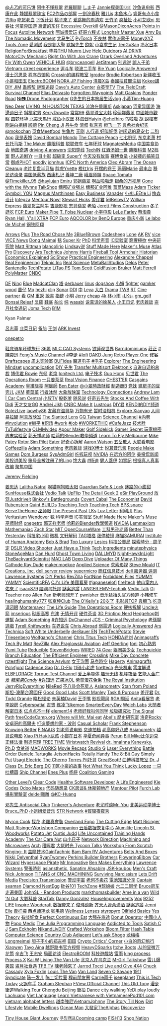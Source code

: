   [@忐忑的可乐饼](https://www.youtube.com/@忐忑的可乐饼/shorts) [阿牛不懂翡翠](https://www.youtube.com/@nuixiaobao888) [老羅聊聊](https://www.youtube.com/@Chinarealnews) [しま子](https://www.youtube.com/@しま子) [Jannie探美国🇺🇸](https://www.youtube.com/@JannieUSA)  [沙鱼说电影](https://www.youtube.com/@shayushuo)  [西康在此](https://www.youtube.com/@%E8%A5%BF%E5%BA%B7%E5%9C%A8%E6%AD%A4)  [静媛翡翠珠宝](https://www.youtube.com/@JYZBFC)   [FC2作品の部屋](https://www.youtube.com/@FC2%E4%BD%9C%E5%93%81%E3%81%AE%E9%83%A8%E5%B1%8B)  [一劍浣春秋](https://www.youtube.com/@foraver828) [雅儿is](https://space.bilibili.com/3493294487111751) [木鱼水心](https://space.bilibili.com/927587) [睿哥有点小食力Rio](https://www.youtube.com/@1001RIO) [吃货老白](https://www.youtube.com/@chihuolaobai) [下饭计划](https://www.youtube.com/@FindRealFood) [桃子來了](https://www.youtube.com/@oktaozi) [爱跳舞的周清欢](https://space.bilibili.com/237748526) [王竹子](https://www.youtube.com/@王竹子) [疯扯扯](https://www.youtube.com/@chefengche) [小可艾欧ni](https://space.bilibili.com/99041246) [思春社](https://www.youtube.com/@springfever) [河童异国游](https://www.youtube.com/@hetong666)  [离谱的东仔](https://www.youtube.com/@LiPuDeDongZai) [Excessive Overkill](https://www.youtube.com/@ExcessiveOverkill) [@MasonDixonAcres](https://www.youtube.com/@MasonDixonAcres) [Points in Focus](https://www.youtube.com/@PointsInFocus) [Autoline Network](https://www.youtube.com/@AutolineDetroit) [阿诚很爱玩](https://www.youtube.com/@user-vb7iu3vi1o) [虾哥方程式](https://www.youtube.com/@user-oz5kb6hs4g) [Longhair Master Xue](https://www.youtube.com/@ChangMaoDaShiXue) [Amy Bu](https://www.youtube.com/@amy_bu) [The Nomadic Movement](https://www.youtube.com/@NomadicMovement) [大马生活](https://www.youtube.com/@Reborn_in_Malaysia) [PyTorch](https://www.youtube.com/@PyTorch)  [不良林](https://www.youtube.com/@bulianglin) [實作派電子](https://www.youtube.com/@strongpilab)  [MoneyXYZ](https://www.youtube.com/@MoneyXYZ) [Tools Zone](https://www.youtube.com/@tools-zone) [愛測試](https://www.youtube.com/@dajiatest) [我是劉大聖](https://www.youtube.com/@Dasheng1994) [默娱先生](https://www.youtube.com/@5b_moyu) [飽妮](https://www.youtube.com/@bonibaobao) [小袁求生记](https://www.youtube.com/@user-xiaoyuanqiushengji) [TenGuSan](https://www.youtube.com/@TenGuSan-Real) [冷水日本](https://www.youtube.com/@reisuistudio) [ReligionForBreakfast](https://www.youtube.com/@ReligionForBreakfast) [毕导THU](https://www.youtube.com/@thu4878) [Munro Live](https://www.youtube.com/@MunroLive) [Hele Outdoors](https://www.youtube.com/@HeleOutdoors) [AI DRIVR](https://www.youtube.com/@AIDRIVR) [MotorCity Mechanic](https://www.youtube.com/@MotorCityMechanic) [Right On With Jon Crane](https://www.youtube.com/@RightOnJonCrane) [Ozark Overland Adventures](https://www.youtube.com/@OzarkOverlandAdventures) [Fly With Owen](https://www.youtube.com/@FlyWithOwen) [VEHICLE HUB](https://www.youtube.com/@VEHICLEHUB.) [@bryceangell](https://www.youtube.com/@bryceangell) [JetStream](https://www.youtube.com/@JetStream-) [别远说](https://www.youtube.com/@bieyuan) [誤人子弟](https://www.youtube.com/@XMYM) [Vietnam street experience](https://www.youtube.com/@vn4rx) [逗斗车](https://www.youtube.com/@user-jx3lo8tw8p) [晓波二手车](https://www.youtube.com/@xiaoboershouche) [Bie Yuan](https://www.youtube.com/@bieyuan) [Logically Answered](https://www.youtube.com/@LogicallyAnswered) [漫士沉思录](https://www.youtube.com/@manshi_math) [程序员御风](https://www.youtube.com/@bywind1990) [Crossin的编程教室](https://www.youtube.com/@crossincode) [lgrodev](https://www.youtube.com/@lgrodev) [Brodie Robertson](https://www.youtube.com/@BrodieRobertson) [新疆收玉小哥和田玉](https://www.youtube.com/@Hetian-Jade) [ElectroBOOM](https://www.youtube.com/@ElectroBOOM) [NORA JP Fishing](https://www.youtube.com/@NORA.JP.Fishing) [清晨X岛](https://www.youtube.com/@X-yo5ed) [泰國扶貧關注組](https://www.youtube.com/@user-kz8jk7cc4r) [Kokee講](https://www.youtube.com/@kokeejiang) [DIY JIM](https://www.youtube.com/@DIYJIM) [蛊惑帮 ](https://www.youtube.com/@user-wn4xn2tw7n) [謎案追蹤](https://www.youtube.com/@MiAnZhuiZong) [Dave's Auto Center](https://www.youtube.com/@DavesAutoCenterCenterville) [白英奎TV](https://www.youtube.com/@Yeong-gyu) [The FieldCraft Survival Channel](https://www.youtube.com/@fieldcraftsurvival) [Elias Delvasto](https://www.youtube.com/@EliasDelvasto) [Forgotten Waypoints](https://www.youtube.com/@ForgottenWaypoints) [Matt Gaskins](https://www.youtube.com/@MattGaskinsYT) [Ponder Road](https://www.youtube.com/@ponderroad8907) [Ni📷 Drone Photographer](https://www.youtube.com/@nihao.aerial) [G先生的日本旅居生活vlog](https://www.youtube.com/@JapanTravelVlogMrG) [小黃Tim-Huang](https://www.youtube.com/@Tim-Huang91) [Neo Deer](https://www.youtube.com/@NeoLuZi) [LIVING IN HOUSTON TEXAS ](https://www.youtube.com/@LivinginHoustonTX) [流浪在俄羅斯](https://www.youtube.com/@Russia0916) [Askjapan](https://www.youtube.com/@askjapan9669) [河童异国游](https://www.youtube.com/@hetong666) [海邊過日子](https://www.youtube.com/@takumomo9607) [斜槓宅男](https://www.youtube.com/@94_jiajia) [KerryDowdle](https://www.youtube.com/@lumamonestime) [常常99](https://www.youtube.com/@jojojoy) [翡翠珠宝大韩](https://www.youtube.com/@bnc8988) [珍俪娜翡翠](https://www.youtube.com/@gemlinaajadeite1314) [中國城市觀察](https://www.youtube.com/@RealChina-ls7mz) [圆梦环华](https://www.youtube.com/@YuanMengHuanHua) [北美天馬行](https://www.youtube.com/@BestYears2BestPlaces) [咸鱼小汉堡](https://www.youtube.com/@XianyuMovie) [林海音Haiyin](https://space.bilibili.com/351739137) [@chefhiro](https://www.youtube.com/@chefhiro4898) [乌啦啦](https://www.youtube.com/@SpecialWulala) [胡‧說樓市](https://www.youtube.com/@wuchatprop) [刚讲白相相](https://www.youtube.com/@GGBXX) [顺德](https://www.youtube.com/@MyfatherisinShun) [Pin Cheng Ji](https://www.youtube.com/@PinChengJi) [丹牛食](https://www.youtube.com/@dsfoodtour) [渣叔](https://www.youtube.com/@ZhaShuAiJiu) [张喜喜](https://www.youtube.com/@zhangxixi) [橙飞一下](https://www.youtube.com/@ChengFeiYiXia) [言希社会纪实](https://www.youtube.com/@christianolesen1819) [@mokochan](https://www.youtube.com/@mokochan) [觅食Meetfood](https://www.youtube.com/@MeetFoodTour) [生鱼片](https://www.youtube.com/@Make_sashimi) [王刚](https://www.youtube.com/@chefwangfoodtour) [人行道 ](https://www.youtube.com/@ren-xing-dao) [好叫好伐](https://www.youtube.com/@user-yb9gc1or8b) [讲闲话的夏安七](https://www.youtube.com/@xiaanqi) [二狗App](https://www.youtube.com/@ergou_app) [我是表嫂](https://www.youtube.com/@user-kh8qo5hp5h) [David Bombal](https://www.youtube.com/@davidbombal) [Mondo](https://www.youtube.com/@TVMondoTV) [The Cottage Peach](https://www.youtube.com/@thecottagepeach) [七七叭叭](https://www.youtube.com/@7788talk) [东京老萧](https://www.youtube.com/@masonjapan)  [村长托马斯](https://www.youtube.com/@chiefthomas4319)  [The Maker](https://www.youtube.com/@TheMaker1)  [鹰眼科普](https://www.youtube.com/@yykp) [聪聪修车](https://www.youtube.com/@congcongcar) [七年环球](https://www.youtube.com/@7yearstravel) [MagnatesMedia](https://www.youtube.com/@MagnatesMedia) [中国美食协会](https://www.youtube.com/@chinese-food) [地图奇遇](https://www.youtube.com/@MrDitu) [driving 4 answers](https://www.youtube.com/@d4a) [沈阳穿线](https://www.youtube.com/@ShenyanThreadinMaste) [TechIN](https://www.youtube.com/@TechIN55) [红酒汤姆一世](https://www.youtube.com/@redwinetom) [鹰眼科普](https://www.youtube.com/@yykp) [M2档案](https://www.youtube.com/@m2story) [野人追剧Yr](https://www.youtube.com/@SavagehasiDramaYr) [一目十影](https://www.youtube.com/@ymsy9898) [超級歪 SuperY](https://www.youtube.com/@superycinema) [今天没有故事](https://www.youtube.com/@NoStoriesToday) [赛博食录](https://www.youtube.com/@clydeidf3298) [小裴裴的搞笑日常](https://www.youtube.com/@coleboger8831) [御成PHOT](https://www.youtube.com/@yuchengPHOT) [epcdiy](https://www.youtube.com/@epcdiy)  [johnhuu](https://www.youtube.com/@johnhuu)  [ICPC North America](https://www.youtube.com/@ICPCNorthAmerica)  [Cleo Abram](https://www.youtube.com/@CleoAbram)  [The Ocean Cleanup](https://www.youtube.com/@theoceancleanup)  [老片复盘半只猫](https://www.youtube.com/@caterwc)  [胖虎Yvette](https://www.youtube.com/@panghuyvette) [橙红Iris](https://www.youtube.com/@Iris-yc5my) [开摆的卷王](https://www.youtube.com/@yangzmdaniel) [玛丽Marie](https://www.youtube.com/@MarieWang) [最电台](https://www.youtube.com/@zuidiantai) [移民访谈录](https://www.youtube.com/@xusiduo) [美国低薪族](https://www.youtube.com/@poornewyorker) [西康札记](https://www.youtube.com/@xikang3212) [養坤二廠](https://www.youtube.com/@養坤二廠)  [峨眉师姐](https://www.youtube.com/@emeinewyork/videos) [Space Tomato](https://www.youtube.com/@SpaceTomato) [@Timekiller_95](https://www.youtube.com/@Timekiller_95) [@haylujan](https://www.youtube.com/@haylujan) [Emiru](https://www.youtube.com/@Emiru) [郭姐翡翠](https://www.youtube.com/@guojiefeicui)  [啊岳啪啪走](https://www.youtube.com/@renatotsai) [银桑的万视屋](https://www.youtube.com/@michaelkaranja8735) [Gone with the Wynns](https://www.youtube.com/@gonewiththewynns)  [TalkShop](https://www.youtube.com/@thetalkshop)   [缅邦矿业强总](https://www.youtube.com/@MianBang-QiangZong) [缅邦矿业阿维](https://www.youtube.com/@mianbangawei) [薔薔Maze](https://www.youtube.com/@maze0517/videos) [Adam](https://www.youtube.com/@AdamDoesNotExist)  [Ticker Symbol: YOU](https://www.youtube.com/@TickerSymbolYOU) [Magnus Marthinsen](https://www.youtube.com/@MagnusMarthinsenWoodsman/videos) [Easy Business](https://www.youtube.com/@easy_business/videos) [Vanader](https://www.youtube.com/@Vanader) [小李LEEtle Li](https://www.youtube.com/@leetleli6791/videos) [梅森设计](https://www.ixigua.com/home/835270554166270/?source=pgc_author_name&list_entrance=anyVideo) [Integza](https://www.youtube.com/@integza/videos) [Mentour Now!](https://www.youtube.com/@MentourNow/videos) [Stewart Hicks](https://www.youtube.com/@stewarthicks/videos) [差评君](https://www.youtube.com/@user-zr5xi6uw4k)  [56BelowTV](https://www.youtube.com/@56BelowTV/videos) [William Express](https://www.youtube.com/@williamexpress/videos) [翡翠货主阿牛](https://www.youtube.com/@niuxiaobao/videos) [吉鹿影视](https://www.youtube.com/@Jilu-Yingshi/videos) [志哥翡翠](https://www.youtube.com/@zhige-jade/videos) [老陌](https://www.youtube.com/@LaoMo666) [Jerett Films Construction](https://www.youtube.com/@JerettFilmsConstruction/videos) [冬子逛吃](https://www.youtube.com/@dongziguangchi) [FCP Euro](https://www.youtube.com/@fcpeuro) [Maker Pipe](https://www.youtube.com/@MakerPipe/videos)  [T. Folse Nuclear](https://www.youtube.com/@tfolsenuclear) [小宇电影](https://www.youtube.com/@xiaoyu2022/videos) [LeLe Farley](https://www.youtube.com/@LeLeFarley/videos) [蔡淘貴](https://www.youtube.com/@user-zt2vy8nl9i) [Ryan Hall, Y'all XTRA](https://www.youtube.com/@RyanHallYallXTRA) [FCP Euro](https://www.youtube.com/@fcpeuro)  [AQCOLOR by BenQ Europe](https://www.youtube.com/@AQCOLORbyBenQEurope) [重庆小新](https://www.youtube.com/@jiagongxiaoxin) [Le labo de Michel](https://www.youtube.com/@lelabodemichel5162)  [钢铁阿翔](https://www.youtube.com/@GangTieAXiang) 




[Arrows](https://www.youtube.com/channel/UC_9AeV5Riy9AsIJZEsnsCDw/videos) [Plus](https://www.youtube.com/channel/UCZNxe_9FQAK2Z3suwaZlwpQ/videos)  [The Road Chose Me](https://www.youtube.com/c/TheRoadChoseMe/videos)  [3Blue1Brown](https://www.youtube.com/channel/UCYO_jab_esuFRV4b17AJtAw/videos)   [Codesheep](https://space.bilibili.com/384068749?from=search&seid=5866417079241395531)  [Lone](https://www.youtube.com/c/LEILoneCapital/videos)  [AK](https://www.youtube.com/c/AkilaZhang/videos) [RV](https://www.realvision.com) [vice](https://www.youtube.com/c/VICE/videos)  [VICE News](https://www.youtube.com/channel/UCZaT_X_mc0BI-djXOlfhqWQ/videos)  [Dong Maimai](https://www.youtube.com/channel/UC7L6UPsX9M2cw44kp1mgzvw/videos)  [毯](https://www.youtube.com/channel/UCsM0kByuAhoNIIEQ4-F7FnA/videos) [Super Kr](https://www.youtube.com/channel/UCXV8c9V9rut6oRwZq5E9pZQ/videos)  [PhD](https://space.bilibili.com/492459544?from=search&seid=10572589125746953510)  [科学声音](https://www.youtube.com/channel/UCUBhobCkTLhgfUNRAgHSYmw/videos)  [IC实验室](https://www.youtube.com/channel/UCJ1zX4FZA15dwE2olLAO3-w/videos) [窮奢極欲](https://www.youtube.com/channel/UCA0o60mhG0v2Eha8wSL3_Jw/videos)  [中央研究院](https://www.youtube.com/channel/UCPk594oZYMU4Eak7By5wHyQ/videos)  [Matt Rittman](https://www.youtube.com/channel/UCUK1Fz1o94JA1wI6I7yLT2Q/videos)  [blancolirio](https://www.youtube.com/channel/UCphqjYZxxzjNbONVmY-0J7Q/videos)  [Lindsay说](https://www.youtube.com/channel/UCilwQlk62k1z7aUEZPOB6yw/videos)  [Stuff Made Here](https://www.youtube.com/channel/UCj1VqrHhDte54oLgPG4xpuQ/videos)     [Maker's Muse](https://www.youtube.com/channel/UCxQbYGpbdrh-b2ND-AfIybg/videos)   [Atlas Pro](https://www.youtube.com/channel/UCz1oFxMrgrQ82-276UCOU9w/videos)  [Discovery](https://www.youtube.com/channel/UCsNBl_rgThimjxCyU0MAaPQ/videos)  [Ars Technica](https://www.youtube.com/channel/UCCDU1fsmgvWljcW2aodfJsA/videos)  [Johnny Harris](https://www.youtube.com/channel/UCmGSJVG3mCRXVOP4yZrU1Dw/videos)  [Fireball Tool](https://www.youtube.com/channel/UCVveEFTOd6khhSXXnRhxJmg/videos)   [Armchair Historian](https://www.youtube.com/channel/UCeUJFQ0D9qs6aVNyUt9fkeQ/videos)  [Economics Explained](https://www.youtube.com/channel/UCZ4AMrDcNrfy3X6nsU8-rPg/videos)   [SciShow](https://www.youtube.com/channel/UCZYTClx2T1of7BRZ86-8fow/videos)   [Practical Engineering](https://www.youtube.com/channel/UCMOqf8ab-42UUQIdVoKwjlQ/videos)    [Alexandre Chappel](https://www.youtube.com/channel/UCe1Aj6VEO299Yq4WkXdoD3Q/videos) [Real Engineering](https://www.youtube.com/channel/UCR1IuLEqb6UEA_zQ81kwXfg/videos)  [Teknic Inc](https://www.youtube.com/channel/UC4Q91tGO80QMSHyy1SoHrtg/videos) [Real Science](https://www.youtube.com/channel/UC176GAQozKKjhz62H8u9vQQ/videos)  [MetaBallStudios](https://www.youtube.com/channel/UCQwFuQLnLocj5F7ZcmcuWYQ/videos)   [Delos](https://www.youtube.com/channel/UCvLc83k5o11EIF1lEo0VmuQ/videos) [Peter Santenello](https://www.youtube.com/channel/UC3Vuq4Q1bKFtAiKYlwRv3oA/videos)  [TechPotato](https://www.youtube.com/channel/UC1r0DG-KEPyqOeW6o79PByw/videos) [LiTao PS](https://www.youtube.com/channel/UC2rvq0Av8l9Cypfj0Tvo5IA/videos)  [Tom Scott](https://www.youtube.com/channel/UCBa659QWEk1AI4Tg--mrJ2A/videos) [ColdFusion](https://www.youtube.com/user/coldfustion/videos)  [Bruker](https://www.youtube.com/channel/UCRExIYvszBLlR-ejB3f5rZg/videos)   [Matt Ferrell](https://www.youtube.com/channel/UCjtUS7-SZTi6pXjUbzGHQCg) [PolyMatter](https://www.youtube.com/channel/UCgNg3vwj3xt7QOrcIDaHdFg/videos)  [CNBC](https://www.youtube.com/channel/UCvJJ_dzjViJCoLf5uKUTwoA/videos) 	

[DF](https://www.youtube.com/user/DigitalFoundry/videos)  [Ning](https://www.youtube.com/channel/UCvUJ6BwgUGWBHuUd0cv546g/videos) [Blue](https://www.youtube.com/c/蓝毛说-主频道/videos)  [MadcatClan](https://www.youtube.com/channel/UC4P8jsqloj9e6eYCLz0yr7Q/videos)  [塔](https://www.youtube.com/c/塔岛哥哥/videos) [derbauer](https://www.youtube.com/c/der8auer/videos) [linus](https://www.youtube.com/c/LinusTechTips/videos) [dogshow](https://www.youtube.com/c/看中国的狗哥DogChinaShow/videos) [小娟](https://www.youtube.com/channel/UCf8AtlC05TgL14YGaFJxdwg/videos) [fighter](https://www.youtube.com/c/鬥士工作室FighterStudioHk/videos) [gamker](https://www.youtube.com/channel/UCLgGLSFMZQB8c0WGcwE49Gw/videos)  [wood](https://www.youtube.com/channel/UCVPP95ckP1ZoXkdmeIu9nbw/videos) [蔷仔](https://www.youtube.com/channel/UC_Udz5R0NCgLTWbmn-QiWGA/videos) [Mo](https://www.youtube.com/channel/UC15Ho1KtZvrxhxe2TGPT9zA/videos)  [hezhi](https://www.youtube.com/channel/UCh1V3avE4NAzho1MImejaSA/videos) [clip](https://www.youtube.com/channel/UCUGJ-yKqQHl4FSZwUmGpiUg/videos) [Sonar](https://www.youtube.com/c/SONAR森纳映画/videos) [DDI](https://www.youtube.com/c/DailyDoseOfInternet/videos)  [中](https://www.youtube.com/channel/UCYjB6uufPeHSwuHs8wovLjg/videos)   [Leya](https://www.youtube.com/channel/UCiXJjvsRQEyT06x3YUwueVw/videos)   [大白](https://www.youtube.com/channel/UCPO6PmcKqwtCf3AskwCWyfg/videos) [Drama](https://www.youtube.com/channel/UCwYJs4-yKmaALkLFX1uHFsw/videos) [TWB](https://www.youtube.com/c/TaiwanBar/videos) [RT](https://www.youtube.com/c/RTisme/videos) [Cine](https://www.youtube.com/channel/UC9RstyOVtTbP3Gb5oYZoTpQ/videos) [partner](https://space.bilibili.com/25150941)   [看](https://www.youtube.com/c/看电影了没/videos) [GM](https://www.youtube.com/channel/UCAD361kzRJ5FmC90LEMhDGg/videos)  [重返](https://www.youtube.com/channel/UCFBUUMIJB7g6FRZYpsFKFqA/videos)   [說書](https://www.youtube.com/c/Herostory/videos)  [指缝](https://www.youtube.com/channel/UCI1lmMzALehhqh_jVHfezng/videos)  [小明](https://www.youtube.com/channel/UChWKdllN90B9C-2jVZlhOxQ/videos) [Jerry](https://www.youtube.com/channel/UCIfNeTkVAYjFR6wqOa_r5gg/videos) [cheap](https://www.youtube.com/c/cheapaoe/videos) [4k](https://www.youtube.com/channel/UCQ-JKqNo_T0yoeDZff1y7Kw/videos)  [林小雨](https://www.youtube.com/channel/UCD77bT34a71Z-2DTHoR_akw/videos)   [-LKs-](https://space.bilibili.com/125526?from=search&seid=3358192605536529286)  [gm_golf](https://www.youtube.com/channel/UClljAz6ZKy0XeViKsohdjqA)   [Bonsai Releaf](https://www.youtube.com/channel/UClukAPmJjV0NGa_NpYIH8TA)    [叉雞](https://www.youtube.com/channel/UCB3pBfnruGVgbP1r5Ya2CEg/videos)     [鞋底](https://www.youtube.com/channel/UCykqXntMvzpMeNPPkZWOD7A/videos)   [船长](https://www.youtube.com/channel/UCUCycRb1bBBVOj-x96EfMNQ/videos)  [纯](https://www.youtube.com/channel/UCIs3-LcOCdpiGve6yu1-Fug/videos)  [wasabi](https://www.youtube.com/c/哇萨比抓马WasabiDrama/videos)  [说真话的徐某人](https://www.youtube.com/channel/UCiL5EGUQfROCmRokN2q1LCg/videos)   [小王日记](https://space.bilibili.com/24687848)  [老肉雜談](https://www.youtube.com/channel/UC5DGiN7-nlPno2kjHUdcdCg/videos) [盗月社食遇记](https://space.bilibili.com/99157282)  [Joma Tech](https://www.youtube.com/channel/UCV0qA-eDDICsRR9rPcnG7tw/videos) [B1M](https://www.youtube.com/channel/UC6n8I1UDTKP1IWjQMg6_TwA/videos) 

Kyan Palmer   

 [呂志華](https://www.youtube.com/channel/UCep6BJWdCRB08KMJnAKxzLw) [韭菜日记](https://www.youtube.com/channel/UCPzoTXqcM7uF_T1dqBqZiUw/videos)  [备胎](https://www.youtube.com/channel/UC7RL3bksyvu7rH7T6KFFkjw/videos) [王剑](https://www.youtube.com/channel/UC8UCbiPrm2zN9nZHKdTevZA/videos) [ARK Invest](https://www.youtube.com/c/Arkinvest2015/videos) 

[onepetro](https://scholar.google.com/scholar?as_ylo=2021&q=onepetro&hl=en&as_sdt=0,44)

  [鞋底骑车环球旅行](https://www.ixigua.com/home/85330348665/?source=pgc_author_name&list_entrance=shortvideo)   [36氪](https://space.bilibili.com/90183256)  [MLC CAD Systems](https://www.youtube.com/user/MLCCADSystems/videos)  [铁锤观世界](https://www.youtube.com/channel/UCANVTl_K3HH1v7kUUATcuOw/videos)  [Barndominiums](https://www.youtube.com/channel/UCfS-E34gL4VhOXMtWPMehNA/videos)  [莊正](https://www.youtube.com/channel/UC_kt2Ui0RQCmWZlq2OW0v6w/videos) [#陳奕迅](https://www.youtube.com/hashtag/陳奕迅) [Feng's Music Channel](https://www.youtube.com/channel/UCyh_y1SIGj_cUqMeoewO5_w/videos) [#李诞](https://www.youtube.com/hashtag/李诞) [#lofi](https://www.youtube.com/hashtag/lofi) [DAKD Jung](https://www.youtube.com/channel/UCoXkk-1id6aoMbG-ShluOQQ/videos) [Retro Player One](https://www.youtube.com/channel/UCC4L3JX0fdyyKWU3kgnBjzA/videos)  [修客](https://www.youtube.com/channel/UCZoE5OhPeozu88vfPDcy3NQ/videos)   [Draftscapes](https://www.youtube.com/channel/UCfIi-WW0L4SY_ENq08r3YRw/videos) [周末实验室](https://www.youtube.com/channel/UCKyJK1pPFA6Dxwd31_zFoZQ/videos) [BUFidea](https://www.youtube.com/channel/UCO6nJ3q0GokxSyHUtKehWTA/videos) [魔道电子](https://www.youtube.com/channel/UCgc2W2djZi3TiBDqo76FjsQ/videos)  [#电子](https://www.youtube.com/hashtag/电子)  [Explorer](https://www.youtube.com/channel/UCK44yHM5OvsAFMRPpez4Kyg/videos)  [The Engineering Mindset](https://www.youtube.com/channel/UCk0fGHsCEzGig-rSzkfCjMw/videos)  [uncomplication](https://www.youtube.com/channel/UCRsAEo9tcSqPnPdcgYFCbog/videos) [DIY 先生](https://www.youtube.com/channel/UCJOZrNQ1kPiLw1f50tIQnHw/videos) [Transfer Multisort Elektronik](https://www.youtube.com/channel/UC86KFSTToleA0TpR-1YhDIw)  [自说自话的总裁](https://www.youtube.com/channel/UCgo_-fjJxnLwwwq5dSY72rg/videos) [博伟君 Bowie](https://www.youtube.com/channel/UCMiWB-KYwAuVdQiKg0YViFg) [东倾](https://www.youtube.com/channel/UCmq2K-2rgRTin9A5xOxXijA/videos)  [老烧](https://www.youtube.com/channel/UCwnYEFaevYGfmywkGUt8-jA/videos)  [Ionitech Ltd.](https://www.youtube.com/channel/UC_mawgkq9QgojwomF0Mty2Q) [电子技术](https://www.youtube.com/channel/UCIVKxOR81WRaz97UhwjTJZA/videos)  [Guo Hong](https://www.youtube.com/channel/UCP3xCRQpNun9yE5Y9q7U5FA/videos) [见世君](https://www.youtube.com/channel/UC9dYo7qdvHsWF94KcE0u0Lg/videos) [The Operations Room](https://www.youtube.com/channel/UCnZJt7yQw5IztVwe-Dscd-Q/videos) [一只姜茶茶](https://www.youtube.com/channel/UCSbmBPEGh1nugb76iQuBxtQ/videos) [Real Vision Finance](https://www.youtube.com/c/RealVisionFinance/videos) [CHEST'ER](https://www.youtube.com/channel/UCmRBWspht0wl5JIAbHndOKQ/videos) [Casgains Academy](https://www.youtube.com/channel/UCJHObTFu75LOjJcmeAU5THA/videos)  [皇甫晓亮](https://space.bilibili.com/10921709)  [阿辰師](https://www.youtube.com/channel/UCClWVM1DcuwhWBT8aTjBBpg/videos)  [Ben Eater](https://www.youtube.com/channel/UCS0N5baNlQWJCUrhCEo8WlA/videos)  [@小翠時政財經](https://www.youtube.com/channel/UCOhck8oLoIwSJzmwYMXsSnQ/videos) [制造商B](https://www.youtube.com/channel/UCIa8y0yR-ABojLCpxX8BgDA/videos)  [党妹](https://space.bilibili.com/466272)  [建房子的豆壳儿](https://www.youtube.com/channel/UCTC3LNRjoJ8WfalrNoyMh1w/videos) [JKM](https://www.youtube.com/channel/UC6gUPqO15qIIHLDfbwwvd1Q/videos) [董菜菜](https://www.youtube.com/channel/UC_tnLlR0TN6WOHmPc1H_Nnw/videos)  [行者沐然](https://www.ixigua.com/home/6707503620/) [大象放映室](https://www.youtube.com/channel/UCCbYWuRvD2q_3qSla1gNHtg/videos) [Technology Connections](https://www.youtube.com/channel/UCy0tKL1T7wFoYcxCe0xjN6Q) [Andrew Lam | Car Cam Central](https://www.youtube.com/channel/UCYIzu7SOyUyDPwMgUSspRYw)  [小叔TV](https://www.youtube.com/channel/UCPNfoYdMopKZKlaTB92g-QQ/videos) [股乾爹](https://www.youtube.com/channel/UCDDneQi63kJAdr3i5VCPzHg/videos) [随风说](https://www.youtube.com/channel/UC-q1LeCQqC3Ek5-hhQiAasg/videos) [好奇五先生](https://www.youtube.com/channel/UCJ90Z0iMHLMn-5waLMYPFWQ/videos) [Stocks And Coffee With Didi](https://www.youtube.com/channel/UCMvy3AOi2WrI9jhqwBzf_yQ/videos)  [天才女友GG](https://www.youtube.com/channel/UCvB9BbJ6NXvRKOaxNqcrxzw/videos) [Andrei Jikh](https://www.youtube.com/channel/UCGy7SkBjcIAgTiwkXEtPnYg/videos)  [CNBC Make It](https://www.youtube.com/channel/UCH5_L3ytGbBziX0CLuYdQ1Q/videos)  [Lustrous](https://www.youtube.com/channel/UC-uOjgQYYkWCT-Urjrt0j_w/videos)  [DIY君](https://www.youtube.com/channel/UCpyqIO7QrW1Zz2jaJ7rtDAQ/videos)  [KENDI的DIY频道](https://www.youtube.com/channel/UCA1sPlgcxIZBMcRF7Nzsk-A/videos) [BotezLive](https://www.youtube.com/channel/UCAn8NrZ-J4CRfwodajqFYoQ/videos)  [laowhy86](https://www.youtube.com/channel/UChvithwOECK5g_19TjldMKw/videos)  [友藏在温哥华](https://www.ixigua.com/home/3636793924648995/) [万物有光](https://www.youtube.com/channel/UCYbAYNYJzggpCfdavNltnfQ/videos) [暂时没相机](https://www.youtube.com/channel/UCKY4SNo7vxdzvy0ad2M2UnA/videos) [Explore Xiaoyao](https://www.youtube.com/channel/UCN7FDqYhlRwHU0mXDzidJkA/videos)  [人间易拉罐](https://www.youtube.com/channel/UCcdvmJ2S_R3PW9uyubVgVcw/videos) [阿真放映室](https://www.youtube.com/channel/UCYTGRLriyZVM8V2uTwDA6Qw/videos)  [The Slanted Lens](https://www.youtube.com/channel/UCUbAIlQq6qdOCW7nURh9Qog/videos) [GQ Taiwan](https://www.youtube.com/channel/UCI1zO6-A3h7DHg-R_x34vLg/videos) [Science Channel](https://www.youtube.com/channel/UCvJiYiBUbw4tmpRSZT2r1Hw/videos) [#内卷](https://www.youtube.com/hashtag/内卷) [#involution](https://www.youtube.com/hashtag/involution) [#躺平](https://www.youtube.com/hashtag/躺平) [#职场](https://www.youtube.com/hashtag/职场) [#work](https://www.youtube.com/hashtag/work) [#job](https://www.youtube.com/hashtag/job) [#WORKETHIC](https://www.youtube.com/hashtag/workethic) [#CafeJazz](https://www.youtube.com/hashtag/cafejazz) [技术胖](https://space.bilibili.com/165659472) [TuTulifestyle](https://www.youtube.com/channel/UCuhAUKCdKrjYoMiJQc74ZkQ/videos) [OLMMvideo](https://www.youtube.com/channel/UCQQkUjuHx__kBxvIw1C-xTA/videos) [Apour Maker](https://www.youtube.com/channel/UCmiXPomzQg_ZRHbrYGePkvg/videos)  [Golf Sidekick](https://www.youtube.com/channel/UCaeGjmOiTxekbGUDPKhoU-A/videos) [Gamer Secret 玩家機密](https://www.youtube.com/channel/UCmtmIF-u0ojej0y9i9STuIw/videos)  [周末实验室](https://www.youtube.com/channel/UCKyJK1pPFA6Dxwd31_zFoZQ/videos) [郭天祥老师](https://www.youtube.com/channel/UC29jCM1TV6xuGoCvYloBsOA/videos)  [哈莉的Blender教學頻道](https://www.youtube.com/channel/UCQmeN-GyyVBQst34Pa2tnwg/videos)   [Learn To Fly Melbourne](https://www.youtube.com/channel/UCgKHV9yLFS1sVqQFVpNAkMg/videos)  [Mike Patey](https://www.youtube.com/channel/UCSvdee86uThqIrloZjWwNVg/videos)  [Rotor Sim Pilot](https://www.youtube.com/channel/UCJDfQ7vnO-CfEdosZG5hpRw/videos)  [Eater](https://www.youtube.com/channel/UCRzPUBhXUZHclB7B5bURFXw/videos)  [好奇心拆解](https://www.ixigua.com/home/83270143509/?list_entrance=/videos)     [Aaron Watson](https://www.youtube.com/channel/UC-TQPfKOAH5f9vmVnGT9GPQ/videos)  [五岳散人](https://www.youtube.com/channel/UCX8KQ5xQlm0MnZkmHO7CBDw/videos)  [大聪看电影](https://www.youtube.com/channel/UCkM0vZ9Q2ZxxRPORzTDI7eg/videos)    [Coffeezilla](https://www.youtube.com/channel/UCFQMnBA3CS502aghlcr0_aw/videos)  [Adam Something](https://www.youtube.com/channel/UCcvfHa-GHSOHFAjU0-Ie57A/videos)  [老肉雜談](https://www.youtube.com/channel/UC5DGiN7-nlPno2kjHUdcdCg/videos)  [游戏X博士](https://www.youtube.com/channel/UCoYXquvvgPN4Bfmim021psg/videos)  [悦耳音乐酱](https://www.youtube.com/channel/UCqWNOHjgfL8ADEdXGznzwUw/videos)  [People Make Games](https://www.youtube.com/channel/UCZB6V9fUov0Mx_us3MWWILg/videos)  [Dom Burgess](https://www.youtube.com/channel/UCGI000V6ZIAQf97MNybAaLQ/videos)  [SysAdmGirl](https://www.youtube.com/channel/UCkIHLaOEtdLpC3JrqR3Bwmw/videos)  [吃拆玩呗](https://space.bilibili.com/454323484)   [NVIDIA](https://www.youtube.com/channel/UCHuiy8bXnmK5nisYHUd1J5g/videos)   [在远方的阿伦](https://space.bilibili.com/270359901)  [美投侃新闻](https://www.youtube.com/channel/UCGpj3DO_5_TUDCNUgS9mjiQ/videos)  [美投讲美股](https://www.youtube.com/channel/UCBUH38E0ngqvmTqdchWunwQ/videos)  [账号全被注册了的Ling](https://space.bilibili.com/398015271) [馋大鑫](https://www.youtube.com/channel/UCJKduYNQlDx3t6Gp5Ic4F8g/videos) [#杨迪](https://www.youtube.com/hashtag/杨迪) [健人蓋伊](https://www.youtube.com/channel/UCpGGLFkG4heKm6hnJYn5HxA/videos) [如實記](https://www.youtube.com/channel/UCadstYPG7XHVuntxOUzZ43A/videos) [根据真人真事改编](https://www.youtube.com/channel/UCgoHiOa5E-cLkKIcl5-5gzA/videos)  [聚焦中国](https://www.youtube.com/channel/UC5nzAQKP7-vYfjb0-X9bbAQ/videos) 

[Jeremy Fielding](https://www.youtube.com/channel/UC_SLthyNX_ivd-dmsFgmJVg/videos) 

  [姜思达](https://space.bilibili.com/536171079)   [Lalitha Natraj](https://www.youtube.com/c/LalithaNatraj)   [啊猫啊狗晒太阳](https://space.bilibili.com/1155738723)   [Guardian Safe & Lock](https://www.youtube.com/c/GuardianSafeAndLock)  [迷路的小甜甜](https://space.bilibili.com/1492995833)   [SunHouse株式会社](https://www.youtube.com/channel/UCb6scBc0xjjqU03Ny0gucuA)   [Vedio Talk](https://www.youtube.com/c/VedioTalk)  [UpFlip](https://www.youtube.com/c/UpFlip)   [The Detail Geek 2](https://www.youtube.com/c/TheDetailGeek2)   [eSir PlayGround](https://www.youtube.com/c/eSirPlayGround)  [放驾Justdriveit](https://www.youtube.com/channel/UCtpzDp5FDQyB7NTxEJdYb8w)   [Binkov's Battlegrounds](https://www.youtube.com/c/BinkovsBattlegrounds)  [Covert Cabal](https://www.youtube.com/c/CovertCabal)  [The Economist](https://www.youtube.com/c/TheEconomist)  [David Rubenstein](https://www.youtube.com/c/DavidRubenstein)   [Quint BUILDs](https://www.youtube.com/c/QuintBUILDs)  [Teaching Tech](https://www.youtube.com/c/TeachingTech)   [Teaching Tech](https://www.youtube.com/c/TeachingTech)  [BPS.space](https://www.youtube.com/c/BPSspace)  [ServeTheHome](https://www.youtube.com/c/ServeTheHomeVideo)   [巫师眼](https://www.youtube.com/channel/UC3ORkc5Lc1ojni86bECtoxg)    [The Present Past](https://www.youtube.com/c/ThePresentPast_)   [LKs](https://www.youtube.com/channel/UCMpQA4MMSpl_bMvNTZ5rODQ)    [Luv Letter](https://www.youtube.com/c/LuvLetterShelf)   [利利川](https://www.youtube.com/channel/UCRDGN69DYvCkkL-du6j_M8A)    [Plus](https://www.youtube.com/channel/UCZNxe_9FQAK2Z3suwaZlwpQ/videos)  [Veritasium](https://www.youtube.com/c/veritasium/videos) [Wendover](https://www.youtube.com/channel/UC9RM-iSvTu1uPJb8X5yp3EQ/videos)  [毯](https://www.youtube.com/channel/UCsM0kByuAhoNIIEQ4-F7FnA/videos) [科学声音](https://www.youtube.com/channel/UCUBhobCkTLhgfUNRAgHSYmw/videos)  [IC实验室](https://www.youtube.com/channel/UCJ1zX4FZA15dwE2olLAO3-w/videos) [Stuff Made Here](https://www.youtube.com/channel/UCj1VqrHhDte54oLgPG4xpuQ/videos)     [Maker's Muse](https://www.youtube.com/channel/UCxQbYGpbdrh-b2ND-AfIybg/videos)    [巫师财经](https://www.youtube.com/channel/UC55ahPQ7m5iJdVWcOfmuE6g/videos) [onepetro](https://scholar.google.com/scholar?as_ylo=2021&q=onepetro&hl=en&as_sdt=0,44)  [郭天祥老师](https://www.youtube.com/channel/UC29jCM1TV6xuGoCvYloBsOA/videos)  [哈莉的Blender教學頻道](https://www.youtube.com/channel/UCQmeN-GyyVBQst34Pa2tnwg/videos) [NVIDIA](https://www.youtube.com/channel/UCHuiy8bXnmK5nisYHUd1J5g/videos) [Lemmaxiom](https://www.youtube.com/channel/UC548OYFGjdJuprVWeqg60fw/videos)  [Mathemaniac](https://www.youtube.com/channel/UCrlZs71h3mTR45FgQNINfrg/videos) [Zach Star](https://www.youtube.com/c/zachstar/videos) [MIT OpenCourseWare](https://www.youtube.com/channel/UCEBb1b_L6zDS3xTUrIALZOw/videos) [工科男孙老师](https://space.bilibili.com/43584648?from=search&seid=1587373630581531882) [Better Than Yesterday](https://www.youtube.com/channel/UCpExuV8qJMfCaSQNL1YG6bQ/videos) [科技宅小明](https://www.youtube.com/channel/UCTfO6ZfERQ84HvOU_QSVLdA/videos) [微机](https://www.youtube.com/channel/UCTJJX_LQcDED7MZbt9OSeQQ/videos)  [文轩解码](https://www.youtube.com/channel/UCUeyghhDd1AguJvxZHvc_jA/videos)  [TAG塔格](https://space.bilibili.com/424608915)   [涨停棱镜](https://space.bilibili.com/1471073276)   [麻猫SAMURAI](https://space.bilibili.com/21364817)  [Institute of Human Anatomy](https://www.youtube.com/channel/UCgBg0aacyJnw4qUnb1FlfEQ/videos)   [Bob & Brad](https://www.youtube.com/channel/UCmTe0LsfEbpkDpgrxKAWbRA/videos)   [Top Luxury](https://www.youtube.com/channel/UC6TY36Ys_J6UPKd75TpRuUw/videos)   [Lesics](https://www.youtube.com/channel/UCqZQJ4600a9wIfMPbYc60OQ/videos)   [科技公賣局](https://www.youtube.com/channel/UCF0goEcNGfnK4G-ZHs9iRew/videos)   [探索時分 · 周子定](https://www.youtube.com/channel/UCivjPE-4XnyqBBuxhXshSAw/videos)  [DSLR Video Shooter](https://www.youtube.com/channel/UCMmA0XxraDP7ZVbv4eY3Omg/videos)  [Just Have a Think](https://www.youtube.com/channel/UCRBwLPbXGsI2cJe9W1zfSjQ/videos)   [Tech Ingredients](https://www.youtube.com/channel/UCVSHXNNBitaPd5lYz48--yg/videos)   [minutephysics](https://www.youtube.com/channel/UCUHW94eEFW7hkUMVaZz4eDg/videos)   [StoneAgeMan](https://www.youtube.com/channel/UCFAbxaVl6PJMwbMMXX9ZcNw/videos)   [Dan Hurd](https://www.youtube.com/channel/UCOReOAYx8VDLwC0pOEcQD-g/videos)   [Ghost Town Living](https://www.youtube.com/channel/UCEjBDKfrqQI4TgzT9YLNT8g/videos)  [DALLMYD](https://www.youtube.com/channel/UCI4fHQkguBNW3SwTqmehzjw/videos)   [NightHawkInLight](https://www.youtube.com/channel/UCFtc3XdXgLFwhlDajMGK69w/videos)  [TheBackyardScientist](https://www.youtube.com/channel/UC06E4Y_-ybJgBUMtXx8uNNw/videos)  [MAD LAB](https://www.youtube.com/channel/UCen0ko30XIeN5IARS3E_Znw) [Deep Dive](https://www.youtube.com/channel/UCFPGKw4jb7CJur6cHmIgI3Q/videos)  [Uploader Of Many Things](https://www.youtube.com/channel/UCZS4xl280HzW38Qc1bXr9Yg/videos)  [Cathode Ray Dude](https://www.youtube.com/channel/UCXnNibvR_YIdyPs8PZIBoEw/videos)   [maker.moekoe](https://www.youtube.com/channel/UCo8axZ01Hwn1i0q1D0gMF_A/videos)   [Applied Science](https://www.youtube.com/channel/UCivA7_KLKWo43tFcCkFvydw)  [求索影视](https://www.youtube.com/channel/UCZHYHSzgXTyo1hpHGHSCOHA/videos)  [Steve Mould](https://www.youtube.com/channel/UCEIwxahdLz7bap-VDs9h35A/videos)   [IT Creations, Inc.](https://www.youtube.com/channel/UC08_TAhoRiqaP3e_zlQKY2g/videos)  [dell server review](https://www.youtube.com/results?search_query=dell+server+review&sp=CAI%3D) [supermicro](https://www.youtube.com/results?search_query=supermicro+server+review)  [商红信息技术](https://space.bilibili.com/62090670) [dell 服务器 评测](https://www.google.com/search?client=safari&rls=en&q=dell+服务器+评测&ie=UTF-8&oe=UTF-8)   [Lawrence Systems](https://www.youtube.com/channel/UCHkYOD-3fZbuGhwsADBd9ZQ/videos)   [DIY Perks](https://www.youtube.com/channel/UCUQo7nzH1sXVpzL92VesANw/videos)   [RevZilla](https://www.youtube.com/channel/UCLQZTXj_AnL7fDC8sLrTGMw/videos)   [FortNine](https://www.youtube.com/channel/UCNSMdQtn1SuFzCZjfK2C7dQ/videos)   [Forbidden Files](https://www.youtube.com/channel/UCE2onclrZ3cDPHZcPeAxtBQ/videos)  [YUMMY YAMMY](https://www.youtube.com/channel/UCgO0aJHs7kQ-vWSI12_TLfQ/videos)   [ScientificRFA](https://www.youtube.com/channel/UCJ6ghRUq1sOnpDh4_AvwWXg/videos)   [CJ's Life 美國看房](https://www.youtube.com/channel/UC_JDUb6Ak1K63GXx_KoAY6w/videos)  [#japaneselofi](https://www.youtube.com/hashtag/japaneselofi) [fire1tech](https://space.bilibili.com/506494865)   [他山案内人](https://space.bilibili.com/16198806)   [佑來了](https://www.youtube.com/channel/UCWYa0v8bpGyYr0ycqGXifVQ/videos)   [isaac879](https://www.youtube.com/channel/UCoBZfAYn705hCqBQeqH5EoA/videos)  [脑洞乌托邦](https://www.youtube.com/channel/UC2tQpW0dPiyWPebwBSksJ_g/videos)   [謎案追蹤](https://www.youtube.com/channel/UCKGlVUb95XTrCB8pNh2IUYw/videos)  [LANGER EMV-Technik](https://www.youtube.com/channel/UC-RmbwBbAERq0H2Ion8C67A/videos)   [Vedio Talk](https://www.youtube.com/channel/UCaMih5WXqoXq7Hg0S_XJdOg/videos)   [Gj Teacher](https://www.youtube.com/channel/UCOp_kACnYZL9AOWGBbLvseg/videos)  [neo](https://www.youtube.com/channel/UCtYKe7-XbaDjpUwcU5x0bLg/videos)  [Allen Pan](https://www.youtube.com/channel/UCVS89U86PwqzNkK2qYNbk5A/videos)  [靳老师想开了](https://space.bilibili.com/355918073)   [pwnisher](https://www.youtube.com/channel/UCWIfzAYHyNSyHmT2AO-54yg/videos)  [音乐猛抬头官方频道](https://www.youtube.com/channel/UCo4_qQFLA18xfYg9qJrrSpQ/videos)  [小韩修车](https://www.youtube.com/channel/UCtvT3w5zTR9U70wtmOSbkMA/videos)  [healinghumanity777](https://www.tiktok.com/@healinghumanity777?lang=en)    [张京坤Club](https://www.ixigua.com/home/85212539286/?list_entrance=anyVideo)   [The O'Kelly's](https://www.youtube.com/channel/UCJ6tJAU-6N68ZhTRXyY0Tnw/videos)   [20岁了](https://www.youtube.com/channel/UCsdLbTwziL6Tg97swkuThSg)  [电影最TOP](https://www.youtube.com/channel/UCrXHVBS1cJg7MY9krqtCSAg)   [袁腾飞](https://www.youtube.com/channel/UC5xunxPS6oZ1zzKufgREFuA)   [吃货请闭眼](https://www.youtube.com/channel/UCtv1kOY3MEuk4T32mXG2kkg)   [Montemayor](https://www.youtube.com/channel/UCX7katl3DVmch4D7LSvqbVQ) [The Life Guide](https://www.youtube.com/channel/UCheAUBrk8xw6QhJIxEPsvhg)  [The Operations Room](https://www.youtube.com/channel/UCnZJt7yQw5IztVwe-Dscd-Q)  [硬核拆解](https://www.youtube.com/channel/UCQfZTP4JGUhat4CtgZwkvlQ)   [Uncle火箭](https://www.youtube.com/channel/UC8dD8v_uIA7aRzpqaCoIHKg)   [imserious](https://www.youtube.com/channel/UCckzc03-ycrpB1XIUfRhpnw)   [鞑厨高寒](https://www.youtube.com/channel/UC0rXPm80AljFZNew2WggR7Q)   [东澳](https://www.youtube.com/channel/UCixdsyBqklL0TV8jKk62NCg)   [无情开评](https://www.youtube.com/channel/UCSibVF2DYmimlUNFefnFlzg)   [硬件茶谈](https://www.youtube.com/channel/UCYbH8CWlZkNgoE8EY0SoE3g)   [3D Printing Nerd](https://www.youtube.com/c/3DPrintingNerd)   [Hedgehog刺蝟幫](https://www.youtube.com/channel/UCAg6mvECZYaXdA2KNXkJHMQ)   [Adam Something](https://www.youtube.com/channel/UCcvfHa-GHSOHFAjU0-Ie57A)  [#许知远](https://www.youtube.com/hashtag/许知远)   [DxChannel](https://www.youtube.com/channel/UCuwRke43bi6P-Hs93RPG4Og)  [JCS - Criminal Psychology](https://www.youtube.com/channel/UCYwVxWpjeKFWwu8TML-Te9A)   [老孫聊遊戲](https://www.youtube.com/channel/UCKPflKAE2Y1tm8VSi32iboQ)  [Tyrell Knifeworks](https://www.youtube.com/channel/UCCpTqqf9_tHyF6A-yrnYytw)  [车界说车](https://www.youtube.com/channel/UCxeTvI0kk8Yrfa_bsPqx8gg)   [Chris Abroad](https://www.youtube.com/channel/UCuJn_2HhHRqnu3xiIukNx1Q)   [弱電通](https://www.youtube.com/channel/UCz8PxJTO2uupjRehX3OTviA)    [Logically Answered](https://www.youtube.com/channel/UCZRoNJu1OszFqABP8AuJIuw)   [Ars Technica](https://www.youtube.com/channel/UCCDU1fsmgvWljcW2aodfJsA)   [Soft White Underbelly](https://www.youtube.com/channel/UCCvcd0FYi58LwyTQP9LITpA)  [der8auer EN](https://www.youtube.com/channel/UCGsaijjOJshS2_ZmMNZgS-g)  [TechTechPotato](https://www.youtube.com/channel/UC1r0DG-KEPyqOeW6o79PByw)    [Stevie Triesenberg](https://www.youtube.com/channel/UCchgGb-48gpRoo7JufPWJbg)    [Wolfgang's Channel](https://www.youtube.com/channel/UCsnGwSIHyoYN0kiINAGUKxg)  [Chris Titus Tech](https://www.youtube.com/channel/UCg6gPGh8HU2U01vaFCAsvmQ)  [HONDA老刘](https://www.youtube.com/channel/UCzmYZ4KQaaI_0vPIDDo6VUw)   [Animagraffs](https://www.youtube.com/channel/UCnZeeKO8qVdtkrA4-uKhtTw)   [Tech By Matt](https://www.youtube.com/channel/UCSy7VGPa8Np8PNjV7Mz-xZg)   [RevZilla](https://www.youtube.com/channel/UCLQZTXj_AnL7fDC8sLrTGMw)   [Alex Praglowski Aviation](https://www.youtube.com/channel/UCN1SQ1Ffsm_13OQu7MwHXbA)   [Jeff Geerling](https://www.youtube.com/channel/UCR-DXc1voovS8nhAvccRZhg)   [foni](https://www.youtube.com/channel/UCP2wLtIwP--Nd89rW74I66Q)   [初心熟男](https://www.youtube.com/channel/UC8GV6XwiucpdgLxvqdS_X6w)   [Yumi Tube](https://www.youtube.com/channel/UCs-elHIUZwtkeR5WPEdZKqA)   [Reducible](https://www.youtube.com/channel/UCK8XIGR5kRidIw2fWqwyHRA)   [StevenBridges](https://www.youtube.com/channel/UCqK0ukwGsTDh7sHih1OmLJA)   [WIRED](https://www.youtube.com/channel/UCftwRNsjfRo08xYE31tkiyw)    [74 Gear](https://www.youtube.com/channel/UCovVc-qqwYp8oqwO3Sdzx7w)  [娱圈美少女](https://www.youtube.com/channel/UCH4ZOdTOQ9qovJONiLmbtdg) [Techquickie](https://www.youtube.com/channel/UC0vBXGSyV14uvJ4hECDOl0Q) [Branch Education](https://www.youtube.com/channel/UCdp4_l1vPmpN-gDbUwhaRUQ)   [The Efficient Engineer](https://www.youtube.com/channel/UCXAS_Ekkq0iFJ9dSUIkcAkw)    [Crosslink](https://www.youtube.com/channel/UC4M4XC4Bt0jREd4AHGjIymw)   [Mike Day Concrete](https://www.youtube.com/channel/UCem87zDMe98Cmypjd6PVf9A)   [rctestflight](https://www.youtube.com/channel/UCq2rNse2XX4Rjzmldv9GqrQ)   [The Science Asylum](https://www.youtube.com/channel/UCXgNowiGxwwnLeQ7DXTwXPg)   [女王泡面](https://space.bilibili.com/2539073?from=search&seid=6814746996356695587&spm_id_from=333.337.0.0)  [马克時空](https://www.youtube.com/c/馬克時空MarkSpace)   [Hagerty](https://www.youtube.com/channel/UCLgEVx4mzk3T3mzgbKG54Eg)   [Animagraffs](https://www.youtube.com/channel/UCnZeeKO8qVdtkrA4-uKhtTw)   [Polyfjord](https://www.youtube.com/c/Polyfjord)   [Cadence Gao](https://www.youtube.com/channel/UCwB-neo6N03ryhaGY3bPgLw)   [Dr. D-Flo](https://www.youtube.com/channel/UCJ10renzLSd4cJEn-C2e_Tw)   [11磅小老虎](https://www.youtube.com/channel/UCEuW4cFBWFPrZ898D9rgrhw)   [fire1tech](https://space.bilibili.com/506494865)   [光头机电](https://space.bilibili.com/412637528)   [零度解说](https://www.youtube.com/channel/UCvijahEyGtvMpmMHBu4FS2w)   [ELBFLORACE](https://www.youtube.com/channel/UCmdm8ryoyLJpwp5MK1jY_ZA)   [Torque Test Channel](https://www.youtube.com/channel/UCZem9C5rWjSb0B8tV3k2EZg)   [爱上半导体](https://space.bilibili.com/395188578)   [趣玩无线](https://space.bilibili.com/375438336)   [机坪夜话](https://www.youtube.com/channel/UCWr9BHTzmwei1KEfPY5pOTA)   [艺能人金广发](https://space.bilibili.com/38157763)   [_糖果果Candy_](https://space.bilibili.com/26261068)   [#许知远](https://www.youtube.com/hashtag/许知远)   [芒果冰OL](https://www.youtube.com/channel/UCIUYqpXe7yok4x3VkK67B3Q)   [紫菜蛋花兔兔](https://space.bilibili.com/1523475)    [The Royal Institution](https://www.youtube.com/channel/UCYeF244yNGuFefuFKqxIAXw)    [JerryRigEverything](https://www.youtube.com/channel/UCWFKCr40YwOZQx8FHU_ZqqQ)   [NileRed](https://www.youtube.com/channel/UCFhXFikryT4aFcLkLw2LBLA)   [不八卦会死星人](https://www.youtube.com/channel/UC8G0uXbB-2TABVTC-ju5pIA)   [Asianometry](https://www.youtube.com/channel/UC1LpsuAUaKoMzzJSEt5WImw)   [Stan from Poland 斯坦-波蘭台灣囡仔](https://www.youtube.com/channel/UCvxAFXrEKqjfgCUCXkITVng)  [Good Good Labs](https://www.youtube.com/channel/UCbY_v56iMzSGvXK79X6f4dw)   [Scott Manley](https://www.youtube.com/channel/UCxzC4EngIsMrPmbm6Nxvb-A)   [Task & Purpose](https://www.youtube.com/channel/UCSq3p5NKEtyp5Rjd4ctiEbg)   [差评君](https://space.bilibili.com/19319172)   [Dr. Todd Grande](https://www.youtube.com/channel/UCC_0vyFTKk1Nlodo4QsiQkw)   [晓松怪论](https://www.youtube.com/channel/UCAII82UIi7xoWH-WLA2MwXw)   [朱英楠David](https://www.youtube.com/channel/UCiwAq-gMzcZDler4J_akA_Q)   [王歪嘴](https://www.youtube.com/channel/UC1Uv-MMtdKmG_HoeW9B6eyw)   [影视飓风](https://www.youtube.com/channel/UC2cRwTuSWxxEtrRnT4lrlQA)   [#GAI周延](https://www.youtube.com/hashtag/gai周延)   [Anita看展览](https://space.bilibili.com/486907804)    [老李說房](https://www.youtube.com/channel/UCZRlyh2XBC_hXnBHUSXpQLg)    [Cyberspatial](https://www.youtube.com/channel/UC9EX_PSbngZP8pkPWSUpPzw)   [吉贤](https://www.youtube.com/channel/UCAtIuFy5UAU96ywetJk_QaA)    [练凌飞lkemon](https://space.bilibili.com/299451003)   [SmarterEveryDay](https://www.youtube.com/channel/UC6107grRI4m0o2-emgoDnAA)   [Welch Labs](https://www.youtube.com/channel/UConVfxXodg78Tzh5nNu85Ew)   [大閒者](https://www.youtube.com/channel/UCU6nhA37pbvzw-JXhAB87Mg)   [解密日本](https://www.youtube.com/channel/UCFbFCFP3leP-5IYAeuuT7bA)    [亿点点不一样](https://www.youtube.com/channel/UCRmtQhqRR8TmXOwuMu4sd1Q)    [element14](https://www.youtube.com/channel/UChturLXwYxwTOf_5krs0qvA)   [老师好我叫何同学](https://space.bilibili.com/163637592)    [垃圾研究社](https://space.bilibili.com/376404862)   [The Signal Path](https://www.youtube.com/channel/UCKxRARSpahF1Mt-2vbPug-g)    [freeCodeCamp.org](https://www.youtube.com/channel/UC8butISFwT-Wl7EV0hUK0BQ)   [Where will Mr. Mai eat](https://www.youtube.com/channel/UCX-M8j9vQ-oUGO9Mckd601A)   [Abel's 歷史研究室](https://www.youtube.com/channel/UCvlclrQdVd1FLGR1RI21H3w)   [洛奇Rocky](https://www.youtube.com/channel/UCwfuyzupDF2k4H4OZx8v4sw)   [安卓哥的高爾夫](https://www.youtube.com/channel/UCc0fpEAP0GWurtyab0jo0_g)    [打造夢想的家 - 波利](https://www.youtube.com/channel/UCXDXH_xhEQw0UbJ249qBFUQ)   [Casual Scholar](https://www.youtube.com/channel/UCcvczmsieHPRsrpc3v7GUmg)   [Frank Stephenson](https://www.youtube.com/channel/UC0prFtEeFBIRwm57wu2lBpQ)   [Knowing Better](https://www.youtube.com/channel/UC8XjmAEDVZSCQjI150cb4QA)   [FINAiUS](https://www.youtube.com/channel/UCGBoWe1mzCvbbqDNncmxm8A)   [刘老师说电影](https://www.youtube.com/channel/UCS8lSXJRoSN-2OTO1AXqTog)   [怠速拍档](https://www.youtube.com/channel/UCWOrWwHXzwC5355Mt_nsQMw)   [老高你好八戒](https://www.youtube.com/channel/UCcViAF_PcmLHauRAT_033fQ)   [Asianometry](https://www.youtube.com/channel/UC1LpsuAUaKoMzzJSEt5WImw)   [越哥说电影](https://www.youtube.com/channel/UChgCVolsF6L7DWmOpWKSkMA)   [Xiao Pi Hai小屁孩](https://www.youtube.com/channel/UCS689tLcNTRejDH2uCULLdA)    [小鄭在日本](https://www.youtube.com/channel/UCn2WdaugAANMkiXfUcCNdtA)   [华夏奇闻异事](https://www.youtube.com/channel/UClBX8wdIQOr03cni-X_peWA)   [Perun](https://www.youtube.com/channel/UCC3ehuUksTyQ7bbjGntmx3Q)  [Bill Mike比尔迈克](https://www.youtube.com/channel/UCFI8X90NLp4C5Qu7X0DVGDA)    [正经法律](https://space.bilibili.com/503481919)   [制造原理](https://www.youtube.com/channel/UCGQJrrdJYehPFec-ptvZzBA)   [FREE TIME](https://www.youtube.com/channel/UClIkhP1tgq-0Hn-v2SgFK6g)   [Wristwatch Revival](https://www.youtube.com/channel/UCD80T1s2Za4K682CQDGwEKQ)   [dr_innaInna Kanevsky, Ph.D](https://www.tiktok.com/@dr_inna)   [食贫道](https://space.bilibili.com/39627524)  [MADWORKS](https://www.youtube.com/c/MADWORKS01)   [Movie Recaps](https://www.youtube.com/channel/UCyXD1jAZBdZ4u0K-GLYC77Q)    [Studio G](https://www.youtube.com/c/StudioGundam)   [Laser Everything](https://www.youtube.com/c/LaserEverything)   [Battle Order](https://www.youtube.com/c/BattleOrder)   [Daniele Tartaglia](https://www.youtube.com/c/DanieleTartaglia)   [JetsonHacks](https://www.youtube.com/c/JetsonHacks)   [Totally Handy](https://www.youtube.com/c/TotallyHandy)    [The 8-Bit Guy](https://www.youtube.com/c/The8BitGuy)   [Simply Put](https://www.youtube.com/c/SimplyPut)   [Usagi Electric](https://www.youtube.com/c/Nakazoto)   [The Cherno](https://www.youtube.com/c/TheChernoProject)   [Torres Pit托哥](https://www.youtube.com/channel/UCsnZXdLOGBnezK--CiG7FZQ)   [GreatScott!](https://www.youtube.com/c/greatscottlab)   [曲博科技教室 Dr. J Class](https://www.youtube.com/c/Ansforce)  [Dr. Eric Berg DC](https://www.youtube.com/c/DrEricBergDC)      [11区小豪的故事](https://www.youtube.com/channel/UCk5yPS6FfbJjeaY-PwczPvw)   [Not What You Think](https://www.youtube.com/c/NotWhatYouThink)    [Lucky Lopez](https://www.youtube.com/c/AutomotiveLifeTV)   [一只吐槽圆](https://www.youtube.com/channel/UCMkJrAv6me-ZzS6yU11MH1g)   [Ship Channel](https://www.youtube.com/channel/UCX-uQR1EkdTH3yvDMSiEgxA)    [Enes Plus](https://www.youtube.com/c/EnesPlus)   [杨将](https://www.youtube.com/channel/UCJKEZRjPSUy9QWIkbt5sGaQ)   [Coalition Gaming](https://www.youtube.com/c/CoalitionGaming)  

  [Other Level’s](https://www.youtube.com/c/OtherLevel’s)   [Clear Code](https://www.youtube.com/c/ClearCode)   [Healthy Software Developer](https://www.youtube.com/c/JaymeEdwardsMedia)    [A Life Engineered](https://www.youtube.com/c/ALifeEngineered)    [Kie Codes](https://www.youtube.com/c/KieCodes)   [Odoo Mates](https://www.youtube.com/channel/UCVKlUZP7HAhdQgs-9iTJklQ)   [代码随想录](https://space.bilibili.com/525438321)   [CK房谈& 休斯顿地产](https://www.youtube.com/c/CK房谈休斯顿地产)   [Mentour Pilot](https://www.youtube.com/c/MentourPilotaviation)   [Furch Lab 攝影實驗室](https://www.youtube.com/c/FurchLab攝影實驗室)   [deldel雕雕](https://www.youtube.com/@deldeldiaodiao) [@KC-Huang](https://www.youtube.com/@KC-Huang)



  [邓先生 Antisocial Club](https://www.youtube.com/@MrDengAntisocialClub)  [Tinkerer's Adventure](https://www.youtube.com/@TinkerersAdventure)  [老尤时谈Mr. You](https://www.youtube.com/@laoyou) [北美运动学博士Bruce_PhD](https://www.youtube.com/@bruce_lu_1993)  [小姐姐爱音乐](https://www.youtube.com/@super-xjj)  [STR Network](https://www.youtube.com/@STRNetworkasia)   [#賀瓏夜夜秀](https://www.youtube.com/hashtag/%E8%B3%80%E7%93%8F%E5%A4%9C%E5%A4%9C%E7%A7%80)  

 [Myron Cook](https://www.youtube.com/@myroncook)  [探花](https://www.youtube.com/results?search_query=%E6%8E%A2%E8%8A%B1&sp=CAI%253D)   [老羅真會裝](https://www.youtube.com/@luozhuangxiu)  [Overland Expo](https://www.youtube.com/results?search_query=Overland+Expo) [The Cutting Edge](https://www.youtube.com/@TheCuttingEdge)  [Matt Risinger](https://www.youtube.com/@buildshow) [Matt Risinger](https://www.youtube.com/@buildshow)[Workshop Companion](https://www.youtube.com/@WorkshopCompanion) [云盾数据恢复中心](https://www.youtube.com/@user-yg8ti8ym1y)   [Alumilite](https://www.youtube.com/@AlumiliteCorporation)  [Lincoln St. Woodworks](https://www.youtube.com/@Lincolnstww)  [Potato Jet](https://www.youtube.com/@PotatoJet)   [Curtis Judd](https://www.youtube.com/@curtisjudd)   [Life Uncontained](https://www.youtube.com/@life.uncontained)  [Training Hands Academy](https://www.youtube.com/@TrainingHandsAcademy)  [The Car Care Nut](https://www.youtube.com/@TheCarCareNut)  [山小日子](https://www.youtube.com/@Samsdailyproduction)  [Network Direction](https://www.youtube.com/@NetworkDirection)  [Machining and Microwaves](https://www.youtube.com/@MachiningandMicrowaves)  [Arch](https://www.youtube.com/@OfficialArch)  [稚晖君](https://space.bilibili.com/20259914)  [大佬时光 Tycoon Talks](https://www.youtube.com/@TycoonTalks)   [Workshop From Scratch](https://www.youtube.com/@WorkshopFromScratch)  [Kinging- It](https://www.youtube.com/@kingingit)  [盖隐技术GainTachnic](https://space.bilibili.com/9031136)  [Bam Bam RV Adventures](https://www.youtube.com/@BamBamRVAdventures)  [Belts And Boxes](https://www.youtube.com/@BeltsAndBoxes)  [Nikki Delventhal](https://www.youtube.com/@NikkiDelventhal)  [RyanTwomey](https://www.youtube.com/@Ryantwomeyy)  [Perkins Builder Brothers](https://www.youtube.com/@PerkinsBuilderBrothers)  [FloweringElbow](https://www.youtube.com/@FloweringElbow)  [Car Wizard](https://www.youtube.com/@CarWizard)  [Hyperspace Pirate](https://www.youtube.com/@HyperspacePirate)  [Mr Innovative](https://www.youtube.com/@MrInnovative)   [Ben Makes Everything](https://www.youtube.com/@benmakeseverything)  [Lawrence Systems](https://www.youtube.com/@LAWRENCESYSTEMS)  [警張時刻](https://www.youtube.com/@jzsk)  [asiansthetic.](https://www.youtube.com/@asiansthetic.)  [Sanatim Ahsabim](https://www.youtube.com/@SanatimAhsabim)  [JSK-koubou](https://www.youtube.com/@jisakukobo)  [Men's Craft](https://www.youtube.com/@menscraft7985)  [Nick Johnson](https://www.youtube.com/@NickJohnson)  [TITANS of CNC MACHINING](https://www.youtube.com/@TITANSofCNC)  [Surviving Narcissism](https://www.youtube.com/@SurvivingNarcissism)  [Lets Drift Media](https://www.youtube.com/@LetsDriftMedia)  [Precision Transmission](https://www.youtube.com/@PrecisionTransmission)  [警动宇宙](https://www.youtube.com/@user-op1je4ko6m)  [老何不卖花](https://www.youtube.com/@laohe)  [電池知識分享](https://www.youtube.com/@user-rh7lq5im9z)  [Captain seaman](https://www.youtube.com/@seaman001)  [Diamond NestEgg](https://www.youtube.com/@DiamondNestEgg)  [硅谷101](https://www.youtube.com/@TheValley101)  [TechZone](https://www.youtube.com/@tech___zone)  [#琼娘娘](https://www.youtube.com/hashtag/%E7%90%BC%E5%A8%98%E5%A8%98)  [六二二同学](https://www.youtube.com/@user-rq7tb5fv4o)   [Bruce房车走遍美国](https://www.youtube.com/@liangluejia123)   [JohnSL - Random Products](https://www.youtube.com/@JohnSL)  [markthomasbuilder](https://www.youtube.com/@MarkThomasBuilder)  [Ame in a van](https://www.youtube.com/@ameinavan)   [Wild 'N Out](https://www.youtube.com/@WildNOut)  [大劉科普](https://www.youtube.com/@getstevenliu)  [StarTalk](https://www.youtube.com/@StarTalk)  [Danny Gonzalez](https://www.youtube.com/@Danny-Gonzalez)   [HouseImprovements](https://www.youtube.com/@HouseImprovements)   [Vox](https://www.youtube.com/@Vox)  [9252 LIFE](https://www.youtube.com/@9252LIFE)  [Inspire Woodcraft](https://www.youtube.com/@InspireWoodcraft)  [数据帝来了](https://www.youtube.com/@user-dh3jk3pp7b)   [俊玮谈新](https://www.youtube.com/@user-gb3mf2ql8q)  [齐天大肾余潇洒](https://space.bilibili.com/5293668)  [謎案追蹤](https://www.youtube.com/@mianzhuizong)   [Jenni Elle](https://www.youtube.com/@JenniElle)  [青柠檬](https://www.youtube.com/@qingnin)   [西点师翔龙](https://www.youtube.com/@PastryCookXiangLong)   [钱韦德](https://www.youtube.com/@qianweide)    [Wellness Lenses](https://www.youtube.com/@wellnesslenses)  [styropyro](https://www.youtube.com/@styropyro)   [Oilfield Basics](https://www.youtube.com/@OilfieldBasics)  [Yes Theory](https://www.youtube.com/@YesTheory)  [有啖好食 Perfect Continuous Eat](https://www.youtube.com/@PerfectContinuousEat)   [大强在旅途](https://www.youtube.com/@daqiangzailvtu)   [Donut Operator](https://www.youtube.com/@DonutOperator)  [中國小人物](https://www.youtube.com/@xiaorenwu)  [Popo Medic](https://www.youtube.com/@PopoMedic)  [The Julia Programming Language](https://www.youtube.com/@TheJuliaLanguage)  [Addicted to Tools](https://www.youtube.com/@AddictedtoTools)  [Satish C J](https://www.youtube.com/c/SatishCJ)  [Sam Eckholm](https://www.youtube.com/c/SamEckholm)  [NikandLivDIY](https://www.youtube.com/channel/UCESdQBpVFGvjjEJrYhU8klg)  [Crafted Workshop](https://www.youtube.com/c/craftedworkshop)  [Bloom Filter](https://www.youtube.com/results?search_query=Bloom+Filter) [Hash Table](https://www.youtube.com/results?search_query=hash+function) [Computer Science](https://www.youtube.com/c/ComputerScienceLessons)  [Country Club Adjacent](https://www.youtube.com/channel/UCdTDJwzuNMoHsJg1PBnQJjQ)  [Let's ask Shogo](https://www.youtube.com/c/LetsaskShogoYourJapanesefriendinKyoto)  [龙梅梅Longmeimei](https://www.youtube.com/c/%E9%BE%99%E6%A2%85%E6%A2%85L)   [胆子不小的郑吉祥](https://www.youtube.com/channel/UCvK1KEJWQFT-FtCX9ANeAaQ)   [田田](https://www.youtube.com/c/%E7%94%B0%E7%94%B0%E5%B0%8F%E9%98%BF%E5%A7%A8)  [Crypto Critics' Corner](https://www.youtube.com/channel/UCfPQrqsmYFFRK0NKLEr27Bg)  [小白的奇幻旅行](https://www.youtube.com/channel/UC-7jKPgRmLBiB1ltbABubNA)  [Xiaowen](https://www.youtube.com/channel/UCBsTeJ-_By1l8f7BKvvGgnQ)   [Tayo Aina](https://www.youtube.com/c/TayoAinaFilms)  [越野路书官方视频](https://www.youtube.com/channel/UCcO_tUJab4PSdXBGPKxAAKQ)  [HeavyDSparks](https://www.youtube.com/c/HeavyDSparks)  [Itchy Boots](https://www.youtube.com/c/ItchyBoots)  [JJ的显微万花筒](https://www.youtube.com/c/FightDisinformation)  [辛吉飞](https://www.youtube.com/channel/UCvlpgR0qpnkRaV_emajnUxQ)   [王志安](https://www.youtube.com/c/%E7%8E%8B%E5%BF%97%E5%AE%891)   [局面访谈](https://www.youtube.com/channel/UC9kib7Uf9uxX5LuRWZUJwcg)  [ElectroBOOM](https://www.youtube.com/c/Electroboom)  [科技遊戲站](https://www.youtube.com/channel/UCJ2y927fGIO1kaG2u47lBbg)  [雷雨](https://www.youtube.com/c/%E8%87%AA%E7%84%B6%E6%94%9D%E5%BD%B1%E5%B8%AB%E9%9B%B7%E9%9B%A8)  [king process](https://www.youtube.com/channel/UCbW5tOCMJcgGGK6YtVqCLuA)  [Process X](https://www.youtube.com/channel/UChZgikssAJkmiQOv_sO-ngQ)  [Kai W](https://www.youtube.com/c/KaiManWong)  [Living The Van Life](https://www.youtube.com/c/LivingTheVanLife)   [北京人在乌克兰](https://www.youtube.com/channel/UC7x-0_G79wa9W1k7jPUbAkg)   [M-Girl Talkshow](https://www.youtube.com/c/%E6%87%B5%E5%A7%90%E5%8F%A8%E9%80%BC%E5%8F%A8)  [雪儿爆笑馆](https://www.youtube.com/channel/UCGC_KW1MFSf7O0V9vk9UXRA)  [盗月社食遇](https://www.youtube.com/channel/UCP-3kpzMMSUek7EqStDWypA)   [TFB TV](https://www.youtube.com/c/tfbtv)   [陳老師來了](https://www.youtube.com/c/%E9%99%B3%E8%80%81%E5%B8%AB%E4%BE%86%E4%BA%86)   [Jarrod Tocci](https://www.youtube.com/c/jarrodtocci)   [Live and Give 4X4](https://www.youtube.com/c/LiveandGive4x4)  [Chuck Cassady](https://www.youtube.com/c/ChuckCassadyYT)  [Xyla Foxlin](https://www.youtube.com/c/xylafoxlin)  [Louis The Van](https://www.youtube.com/channel/UCZiRzGOlxC_flHL_rL-KuOg)  [Van Land](https://www.youtube.com/c/VanLand)  [Seven O Savage](https://www.youtube.com/c/SevenOSavage/videos) [1911 Syndicate](https://www.youtube.com/channel/UCSXVUyzacTRuhbOPu7LXzew)    [陈一发儿](https://www.youtube.com/channel/UC7QVieoTCNwwW84G0bddXpA) [陈工切片室](https://www.youtube.com/@chengongqiepianshi)  [程前朋友圈](https://www.youtube.com/channel/UCRW2W9tvbh_UHMwSJy2vvZQ)   [Carrie雨千](https://www.youtube.com/channel/UChetyGlf13Cs7arui4RnO3A)  [iseeplanet](https://www.youtube.com/c/iseeplanetmedia/videos)   [This is Tech Today](https://www.youtube.com/c/ThisIsTechToday)  [火锅车手](https://www.ixigua.com/home/94889766539/)  [Graham Stephan](https://www.youtube.com/c/GrahamStephan)   [FView Official Channel](https://www.youtube.com/c/FView)  [This Old Tony](https://www.youtube.com/c/ThisOldTony)   [漫步街道Walking Tour](https://www.youtube.com/channel/UCcoi7hE7NgvcXh6mZ9yeqJg) [Chengdu](https://www.youtube.com/results?search_query=成都&sp=CAI%253D)   [Beijing](https://www.youtube.com/results?search_query=北京&sp=CAISIbgBAcIBG0NoSUp1U3dVNTVaUzhEVVJpcWtQcnlCV1lyaw%253D%253D)  [街拍](https://www.youtube.com/results?search_query=街拍&sp=CAI%253D)  [Dance](https://www.youtube.com/results?search_query=砂舞&sp=CAI%253D)  [city walking](https://www.youtube.com/results?search_query=city+walking&sp=CAISBBABcAE%253D)   [YeDi play loudly](https://www.youtube.com/@yedihuchui)  [Laohuang](https://www.youtube.com/@laohuang-007)   [Viet Language](https://www.youtube.com/@vietlanguage4754)   [Learn Vietnamese with VietnamesePod101.com](https://www.youtube.com/@VietnamesePod101)  [vietnam alphabet letters](https://www.youtube.com/results?search_query=vietnam+alphabet+letters)  [越南強尼VietnamJohnny](https://www.youtube.com/@vietnamjohnny520)   [The Story Till Now](https://www.youtube.com/@TheStoryTillNow)   [Dirt Lifestyle](https://www.youtube.com/@DirtLifestyle)   [Mobile Dwellings](https://www.youtube.com/@MobileDwellings)   [Ocean Man](https://www.youtube.com/@OceanManTW)  [大發家TheAlphas](https://www.youtube.com/@thealphas2022)  [Discoverize](https://www.youtube.com/@Discoverize)

 [Tiny House Giant Journey](https://www.youtube.com/c/TinyHouseGiantJourney)  [쿠밍캠프Cooming camp](https://www.youtube.com/c/%EC%BF%A0%EB%B0%8D%EC%BA%A0%ED%94%84Coomingcamp)  [FISH13](https://www.youtube.com/c/FISH13) [Shop Nation](https://www.youtube.com/@ShopNation) 
